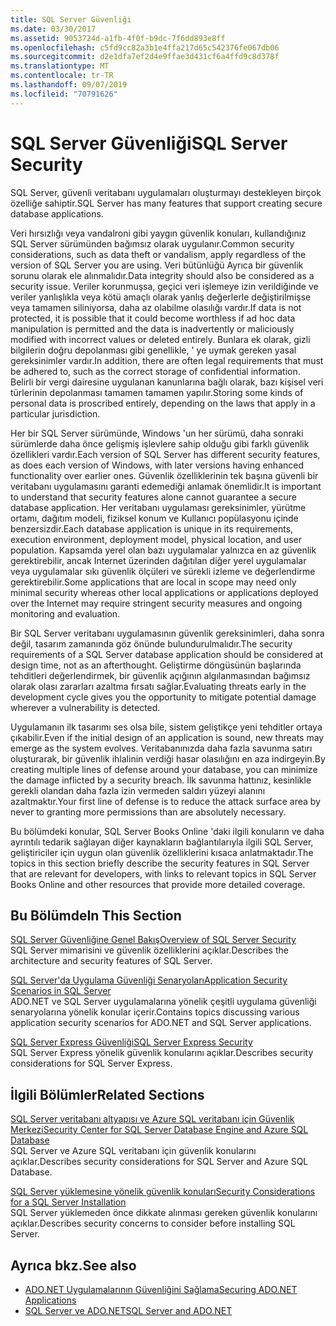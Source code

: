 ```yaml
---
title: SQL Server Güvenliği
ms.date: 03/30/2017
ms.assetid: 9053724d-a1fb-4f0f-b9dc-7f6dd893e8ff
ms.openlocfilehash: c5fd9cc82a3b1e4ffa217d65c542376fe067db06
ms.sourcegitcommit: d2e1dfa7ef2d4e9ffae3d431cf6a4ffd9c8d378f
ms.translationtype: MT
ms.contentlocale: tr-TR
ms.lasthandoff: 09/07/2019
ms.locfileid: "70791626"
---
```

# <a name="sql-server-security"></a><span data-ttu-id="62c18-102">SQL Server Güvenliği</span><span class="sxs-lookup"><span data-stu-id="62c18-102">SQL Server Security</span></span>
<span data-ttu-id="62c18-103">SQL Server, güvenli veritabanı uygulamaları oluşturmayı destekleyen birçok özelliğe sahiptir.</span><span class="sxs-lookup"><span data-stu-id="62c18-103">SQL Server has many features that support creating secure database applications.</span></span>  
  
 <span data-ttu-id="62c18-104">Veri hırsızlığı veya vandalroni gibi yaygın güvenlik konuları, kullandığınız SQL Server sürümünden bağımsız olarak uygulanır.</span><span class="sxs-lookup"><span data-stu-id="62c18-104">Common security considerations, such as data theft or vandalism, apply regardless of the version of SQL Server you are using.</span></span> <span data-ttu-id="62c18-105">Veri bütünlüğü Ayrıca bir güvenlik sorunu olarak ele alınmalıdır.</span><span class="sxs-lookup"><span data-stu-id="62c18-105">Data integrity should also be considered as a security issue.</span></span> <span data-ttu-id="62c18-106">Veriler korunmuşsa, geçici veri işlemeye izin verildiğinde ve veriler yanlışlıkla veya kötü amaçlı olarak yanlış değerlerle değiştirilmişse veya tamamen siliniyorsa, daha az olabilme olasılığı vardır.</span><span class="sxs-lookup"><span data-stu-id="62c18-106">If data is not protected, it is possible that it could become worthless if ad hoc data manipulation is permitted and the data is inadvertently or maliciously modified with incorrect values or deleted entirely.</span></span> <span data-ttu-id="62c18-107">Bunlara ek olarak, gizli bilgilerin doğru depolanması gibi genellikle, ' ye uymak gereken yasal gereksinimler vardır.</span><span class="sxs-lookup"><span data-stu-id="62c18-107">In addition, there are often legal requirements that must be adhered to, such as the correct storage of confidential information.</span></span> <span data-ttu-id="62c18-108">Belirli bir vergi dairesine uygulanan kanunlarına bağlı olarak, bazı kişisel veri türlerinin depolanması tamamen tamamen yapılır.</span><span class="sxs-lookup"><span data-stu-id="62c18-108">Storing some kinds of personal data is proscribed entirely, depending on the laws that apply in a particular jurisdiction.</span></span>  
  
 <span data-ttu-id="62c18-109">Her bir SQL Server sürümünde, Windows 'un her sürümü, daha sonraki sürümlerde daha önce gelişmiş işlevlere sahip olduğu gibi farklı güvenlik özellikleri vardır.</span><span class="sxs-lookup"><span data-stu-id="62c18-109">Each version of SQL Server has different security features, as does each version of Windows, with later versions having enhanced functionality over earlier ones.</span></span> <span data-ttu-id="62c18-110">Güvenlik özelliklerinin tek başına güvenli bir veritabanı uygulamasını garanti edemediği anlamak önemlidir.</span><span class="sxs-lookup"><span data-stu-id="62c18-110">It is important to understand that security features alone cannot guarantee a secure database application.</span></span> <span data-ttu-id="62c18-111">Her veritabanı uygulaması gereksinimler, yürütme ortamı, dağıtım modeli, fiziksel konum ve Kullanıcı popülasyonu içinde benzersizdir.</span><span class="sxs-lookup"><span data-stu-id="62c18-111">Each database application is unique in its requirements, execution environment, deployment model, physical location, and user population.</span></span> <span data-ttu-id="62c18-112">Kapsamda yerel olan bazı uygulamalar yalnızca en az güvenlik gerektirebilir, ancak Internet üzerinden dağıtılan diğer yerel uygulamalar veya uygulamalar sıkı güvenlik ölçüleri ve sürekli izleme ve değerlendirme gerektirebilir.</span><span class="sxs-lookup"><span data-stu-id="62c18-112">Some applications that are local in scope may need only minimal security whereas other local applications or applications deployed over the Internet may require stringent security measures and ongoing monitoring and evaluation.</span></span>  
  
 <span data-ttu-id="62c18-113">Bir SQL Server veritabanı uygulamasının güvenlik gereksinimleri, daha sonra değil, tasarım zamanında göz önünde bulundurulmalıdır.</span><span class="sxs-lookup"><span data-stu-id="62c18-113">The security requirements of a SQL Server database application should be considered at design time, not as an afterthought.</span></span> <span data-ttu-id="62c18-114">Geliştirme döngüsünün başlarında tehditleri değerlendirmek, bir güvenlik açığının algılanmasından bağımsız olarak olası zararları azaltma fırsatı sağlar.</span><span class="sxs-lookup"><span data-stu-id="62c18-114">Evaluating threats early in the development cycle gives you the opportunity to mitigate potential damage wherever a vulnerability is detected.</span></span>  
  
 <span data-ttu-id="62c18-115">Uygulamanın ilk tasarımı ses olsa bile, sistem geliştikçe yeni tehditler ortaya çıkabilir.</span><span class="sxs-lookup"><span data-stu-id="62c18-115">Even if the initial design of an application is sound, new threats may emerge as the system evolves.</span></span> <span data-ttu-id="62c18-116">Veritabanınızda daha fazla savunma satırı oluşturarak, bir güvenlik ihlalinin verdiği hasar olasılığını en aza indirgeyin.</span><span class="sxs-lookup"><span data-stu-id="62c18-116">By creating multiple lines of defense around your database, you can minimize the damage inflicted by a security breach.</span></span> <span data-ttu-id="62c18-117">İlk savunma hattınız, kesinlikle gerekli olandan daha fazla izin vermeden saldırı yüzeyi alanını azaltmaktır.</span><span class="sxs-lookup"><span data-stu-id="62c18-117">Your first line of defense is to reduce the attack surface area by never to granting more permissions than are absolutely necessary.</span></span>  
  
 <span data-ttu-id="62c18-118">Bu bölümdeki konular, SQL Server Books Online 'daki ilgili konuların ve daha ayrıntılı tedarik sağlayan diğer kaynakların bağlantılarıyla ilgili SQL Server, geliştiriciler için uygun olan güvenlik özelliklerini kısaca anlatmaktadır.</span><span class="sxs-lookup"><span data-stu-id="62c18-118">The topics in this section briefly describe the security features in SQL Server that are relevant for developers, with links to relevant topics in SQL Server Books Online and other resources that provide more detailed coverage.</span></span>  
  
## <a name="in-this-section"></a><span data-ttu-id="62c18-119">Bu Bölümde</span><span class="sxs-lookup"><span data-stu-id="62c18-119">In This Section</span></span>  
 [<span data-ttu-id="62c18-120">SQL Server Güvenliğine Genel Bakış</span><span class="sxs-lookup"><span data-stu-id="62c18-120">Overview of SQL Server Security</span></span>](overview-of-sql-server-security.md)  
 <span data-ttu-id="62c18-121">SQL Server mimarisini ve güvenlik özelliklerini açıklar.</span><span class="sxs-lookup"><span data-stu-id="62c18-121">Describes the architecture and security features of SQL Server.</span></span>  
  
 [<span data-ttu-id="62c18-122">SQL Server'da Uygulama Güvenliği Senaryoları</span><span class="sxs-lookup"><span data-stu-id="62c18-122">Application Security Scenarios in SQL Server</span></span>](application-security-scenarios-in-sql-server.md)  
 <span data-ttu-id="62c18-123">ADO.NET ve SQL Server uygulamalarına yönelik çeşitli uygulama güvenliği senaryolarına yönelik konular içerir.</span><span class="sxs-lookup"><span data-stu-id="62c18-123">Contains topics discussing various application security scenarios for ADO.NET and SQL Server applications.</span></span>  
  
 [<span data-ttu-id="62c18-124">SQL Server Express Güvenliği</span><span class="sxs-lookup"><span data-stu-id="62c18-124">SQL Server Express Security</span></span>](sql-server-express-security.md)  
 <span data-ttu-id="62c18-125">SQL Server Express yönelik güvenlik konularını açıklar.</span><span class="sxs-lookup"><span data-stu-id="62c18-125">Describes security considerations for SQL Server Express.</span></span>  
  
## <a name="related-sections"></a><span data-ttu-id="62c18-126">İlgili Bölümler</span><span class="sxs-lookup"><span data-stu-id="62c18-126">Related Sections</span></span>  
[<span data-ttu-id="62c18-127">SQL Server veritabanı altyapısı ve Azure SQL veritabanı için Güvenlik Merkezi</span><span class="sxs-lookup"><span data-stu-id="62c18-127">Security Center for SQL Server Database Engine and Azure SQL Database</span></span>](/sql/relational-databases/security/security-center-for-sql-server-database-engine-and-azure-sql-database)  
<span data-ttu-id="62c18-128">SQL Server ve Azure SQL veritabanı için güvenlik konularını açıklar.</span><span class="sxs-lookup"><span data-stu-id="62c18-128">Describes security considerations for SQL Server and Azure SQL Database.</span></span>

[<span data-ttu-id="62c18-129">SQL Server yüklemesine yönelik güvenlik konuları</span><span class="sxs-lookup"><span data-stu-id="62c18-129">Security Considerations for a SQL Server Installation</span></span>](/sql/sql-server/install/security-considerations-for-a-sql-server-installation)  
<span data-ttu-id="62c18-130">SQL Server yüklemeden önce dikkate alınması gereken güvenlik konularını açıklar.</span><span class="sxs-lookup"><span data-stu-id="62c18-130">Describes security concerns to consider before installing SQL Server.</span></span>

## <a name="see-also"></a><span data-ttu-id="62c18-131">Ayrıca bkz.</span><span class="sxs-lookup"><span data-stu-id="62c18-131">See also</span></span>

- [<span data-ttu-id="62c18-132">ADO.NET Uygulamalarının Güvenliğini Sağlama</span><span class="sxs-lookup"><span data-stu-id="62c18-132">Securing ADO.NET Applications</span></span>](../securing-ado-net-applications.md)
- [<span data-ttu-id="62c18-133">SQL Server ve ADO.NET</span><span class="sxs-lookup"><span data-stu-id="62c18-133">SQL Server and ADO.NET</span></span>](index.md)
